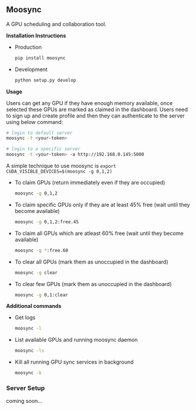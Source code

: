 ## Moosync

A GPU scheduling and collaboration tool.

**Installation Instructions**

- Production

  ````sh
  pip install moosync
  ````

- Development

  ````sh
  python setup.py develop
  ````

**Usage**

Users can get any GPU if they have enough memory available, once selected these GPUs are marked as claimed in the dashboard. Users need to sign up and create profile and then they can authenticate to the server using below command:

````sh
# login to default server
moosync -t <your-token>

# login to a specific server
moosync -t <your-token> -a http://192.168.0.145:5000
````

A simple technique to use moosync is `export CUDA_VISIBLE_DEVICES=$(moosync -g 0,1,2)`

- To claim GPUs (return immediately even if they are occupied)

  ````sh
  moosync -g 0,1,2
  ````

- To claim specific GPUs only if they are at least 45% free (wait until they become available)

  ````sh
  moosync -g 0,1,2:free.45
  ````

- To claim all GPUs which are atleast 60% free (wait until they become available)

  ````sh
  moosync -g *:free.60
  ````

- To clear all GPUs (mark them as unoccupied in the dashboard)

  ````sh
  moosync -g clear
  ````

- To clear few GPUs (mark them as unoccupied in the dashboard)

  ````sh
  moosync -g 0,1:clear
  ````

**Additional commands**
- Get logs

  ````sh
  moosync -l
  ````

- List available GPUs and running moosync daemon

  ````sh
  moosync -ls
  ````

- Kill all running GPU sync services in background

  ````sh
  moosync -k
  ````

### Server Setup

coming soon...

